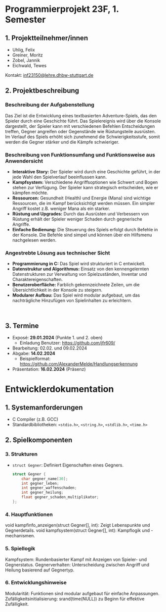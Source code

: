 # Programmierprojekt 23F, 1. Semester

## 1. Projektteilnehmer/innen
- Uhlig, Felix
- Greiner, Moritz
- Zobel, Jannik
- Eichwald, Tewes

Kontakt: inf23150@lehre.dhbw-stuttgart.de
&nbsp;
## 2. Projektbeschreibung

### Beschreibung der Aufgabenstellung


Das Ziel ist die Entwicklung eines textbasierten Adventure-Spiels, das den Spieler durch eine Geschichte führt. Das Spielereignis wird über die Konsole dargestellt, der Spieler kann mit verschiedenen Befehlen Entscheidungen treffen, Gegner angreifen oder Gegenstände wie Rüstungsteile ausrüsten. Im Verlauf des Spiels erhöht sich zunehmend die Schwierigkeitsstufe, somit werden die Gegner stärker und die Kämpfe schwieriger.

### Beschreibung von Funktionsumfang und Funktionsweise aus Anwendersicht
- **Interaktive Story:** Der Spieler wird durch eine Geschichte geführt, in der jede Wahl den Spielverlauf beeinflussen kann.
- **Kampfsystem:** Verschiedene Angriffsoptionen wie Schwert und Bogen stehen zur Verfügung. Der Spieler kann strategisch entscheiden, wie er kämpfen möchte.
- **Ressourcen:** Gesundheit (Health) und Energie (Mana) sind wichtige Ressourcen, die im Kampf berücksichtigt werden müssen. Ein simpler Angriff kostet z.B. weniger Mana als ein starker.
- **Rüstung und Upgrades:** Durch das Ausrüsten und Verbessern von Rüstung erhält der Spieler weniger Schaden durch gegnerische Angriffe.
- **Einfache Bedienung:** Die Steuerung des Spiels erfolgt durch Befehle in der Konsole. Die Befehle sind simpel und können über ein Hilfsmenu nachgelesen werden.

### Angestrebte Lösung aus technischer Sicht
- **Programmierung in C:** Das Spiel wird strukturiert in C entwickelt.
- **Datenstruktur und Algorithmus:** Einsatz von den kennengelernten Datenstrukturen zur Verwaltung von Spielzuständen, Inventar und Charaktereigenschaften.
- **Benutzeroberfläche:** Farblich gekennzeichnete Zeilen, um die Übersichtlichkeit in der Konsole zu steigern.
- **Modularer Aufbau:** Das Spiel wird modular aufgebaut, um das nachträgliche Hinzufügen von Spielinhalten zu erleichtern.

&nbsp;
## 3. Termine
- Exposé: **29.01.2024** (Punkte 1. und 2. oben)
	- Einladung Benutzer: https://github.com/jfr609/
- Bearbeitung: 02.02. und 09.02.2024
- Abgabe: **14.02.2024** 
	- Beispielformat: https://github.com/AlexanderMelde/Handlungserkennung
- Präsentation: **16.02.2024** (Präsenz)

# Entwicklerdokumentation

## 1. Systemanforderungen
- C Compiler (z.B. GCC)
- Standardbibliotheken: `<stdio.h>`, `<string.h>`, `<stdlib.h>`, `<time.h>`

## 2. Spielkomponenten

### 3. Strukturen
- `struct Gegner`: Definiert Eigenschaften eines Gegners.

  ```c
  struct Gegner {
      char gegner_name[30];
      int gegner_leben;
      int gegner_waffenschaden;
      int gegner_heilung;
      float gegner_schaden_multiplikator;
  };

### 4. Hauptfunktionen
void kampfinfo_anzeigen(struct Gegner[], int): Zeigt Lebenspunkte und Gegnerdetails.
void kampfsystem(struct Gegner[], int): Kampflogik und -mechanismen.

### 5. Spiellogik
Kampfsystem: Rundenbasierter Kampf mit Anzeigen von Spieler- und Gegnerstatus.
Gegnerverhalten: Unterscheidung zwischen Angriff und Heilung basierend auf Gegnertyp.

### 6. Entwicklungshinweise
Modularität: Funktionen sind modular aufgebaut für einfache Anpassungen.
Zufälligkeitsinitialisierung: srand(time(NULL)) zu Beginn für effektive Zufälligkeit.

